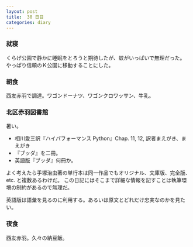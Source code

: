```yaml
---
layout: post
title:  30 日目
categories: diary
---
```


### 就寝

くらげ公園で静かに睡眠をとろうと期待したが、蚊がいっぱいで無理だった。
やっぱり信頼のＫ公園に移動することにした。

### 朝食

西友赤羽で調達。ワゴンドーナツ、ワゴンクロワッサン、牛乳。

### 北区赤羽図書館

暑い。

* 相川愛三訳『ハイパフォーマンス Python』Chap. 11, 12, 訳者まえがき、まえがき
* 『ブッダ』を二冊。
* 英語版『ブッダ』何冊か。

よく考えたら手塚治虫著の単行本は同一作品でもオリジナル、文庫版、完全版、etc. と複数あるわけだ。
この日記にはそこまで詳細な情報を記すことは執筆環境の制約があるので無理だ。

英語版は語彙を見るのに利用する。あるいは原文とどれだけ忠実なのかを見たい。

### 夜食

西友赤羽。久々の納豆飯。
